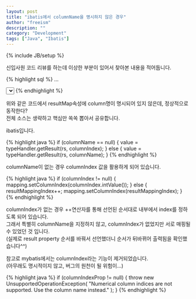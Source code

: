 ```yaml
---
layout: post
title: "ibatis에서 columnName을 명시하지 않은 경우"
author: "freeism"
description: ""
category: "Development" 
tags: ["Java", "Ibatis"]
---
```

{% include JB/setup %}

신입사원 코드 리뷰를 하는데 이상한 부분이 있어서 찾아본 내용을 적어둡니다.

{% highlight sql %}
<resultMap>
	<result property="goodsId"/>
    ... 
</resultMap>
  
<select id="selectGoods" resultMap="Goods">
    SELECT 
        goodsid, 
        ... 
    FROM 
        goods 
</select>
{% endhighlight %}

위와 같은 코드에서 resultMap속성에 column명이 명시되어 있지 않은데, 정상적으로 동작한다?  
전체 소스는 생략하고 핵심만 쏙쏙 뽑아서 공유합니다. 
  
ibatis입니다. 

{% highlight java %}
if (columnName == null) {
    value = typeHandler.getResult(rs, columnIndex); 
} else { 
    value = typeHandler.getResult(rs, columnName); 
}
{% endhighlight %}

columnName이 없는 경우 columnIndex 값을 활용하게 되어 있습니다. 

{% highlight java %}
if (columnIndex != null) {
    mapping.setColumnIndex(columnIndex.intValue()); 
} else { 
    resultMappingIndex++; 
    mapping.setColumnIndex(resultMappingIndex); 
}
{% endhighlight %}

columnIndex가 없는 경우 ++연산자를 통해 선언된 순서대로 내부에서 index를 정하도록 되어 있습니다.  
그래서 특별히 columnName을 지정하지 않고, columnIndex가 없었지만 서로 매핑될 수 있었던 것 입니다.  
(실제로 result property 순서를 바꿔서 선언했더니 순서가 뒤바뀌어 출력됨을 확인했습니다^^) 

참고로 mybatis에서는 columnIndex라는 기능이 제거되었습니다.  
(아무래도 명시적이지 않고, 버그의 원천이 될 위험이...) 

{% highlight java %}
if (columnIndexProp != null) {
    throw new UnsupportedOperationException(
        "Numerical column indices are not supported.  Use the column name instead."
    ); 
}
{% endhighlight %}

